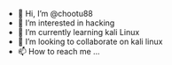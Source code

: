 - 👋 Hi, I’m @chootu88
- 👀 I’m interested in hacking
- 🌱 I’m currently learning kali Linux
- 💞️ I’m looking to collaborate on kali linux
- 📫 How to reach me ...

<!---
chootu88/chootu88 is a ✨ special ✨ repository because its `README.md` (this file) appears on your GitHub profile.
You can click the Preview link to take a look at your changes.
--->
